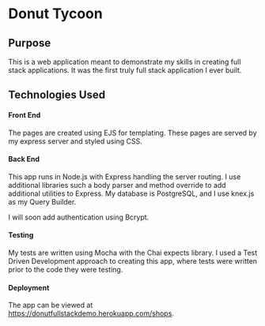 # Donut Tycoon

## Purpose
This is a web application meant to demonstrate my skills in creating full stack applications. It was the first truly full stack application I ever built.

## Technologies Used

#### Front End
  The pages are created using EJS for templating. These pages are served by my express server and styled using CSS.

#### Back End
  This app runs in Node.js with Express handling the server routing. I use additional libraries such a body parser and method override to add additional utilities to Express. My database is PostgreSQL, and I use knex.js as my Query Builder.

  I will soon add authentication using Bcrypt.


#### Testing
  My tests are written using Mocha with the Chai expects library. I used a Test Driven Development approach to creating this app, where tests were written prior to the code they were testing.


#### Deployment
  The app can be viewed at https://donutfullstackdemo.herokuapp.com/shops.
